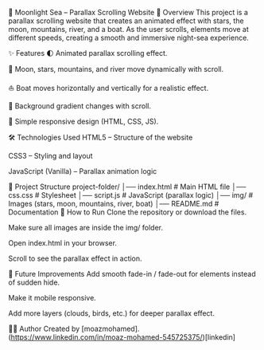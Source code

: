 🌊 Moonlight Sea – Parallax Scrolling Website
📖 Overview
This project is a parallax scrolling website that creates an animated effect with stars, the moon, mountains, river, and a boat.
As the user scrolls, elements move at different speeds, creating a smooth and immersive night-sea experience.

✨ Features
🌓 Animated parallax scrolling effect.

🌙 Moon, stars, mountains, and river move dynamically with scroll.

⛵ Boat moves horizontally and vertically for a realistic effect.

🎨 Background gradient changes with scroll.

📱 Simple responsive design (HTML, CSS, JS).

🛠️ Technologies Used
HTML5 – Structure of the website

CSS3 – Styling and layout

JavaScript (Vanilla) – Parallax animation logic

📂 Project Structure
project-folder/
│── index.html        # Main HTML file
│── css.css           # Stylesheet
│── script.js         # JavaScript (parallax logic)
│── img/              # Images (stars, moon, mountains, river, boat)
│── README.md         # Documentation
🚀 How to Run
Clone the repository or download the files.

Make sure all images are inside the img/ folder.

Open index.html in your browser.

Scroll to see the parallax effect in action.


📌 Future Improvements
Add smooth fade-in / fade-out for elements instead of sudden hide.

Make it mobile responsive.

Add more layers (clouds, birds, etc.) for deeper parallax effect.

👨‍💻 Author
Created by [moazmohamed].
(https://www.linkedin.com/in/moaz-mohamed-545725375/)[linkedin]
